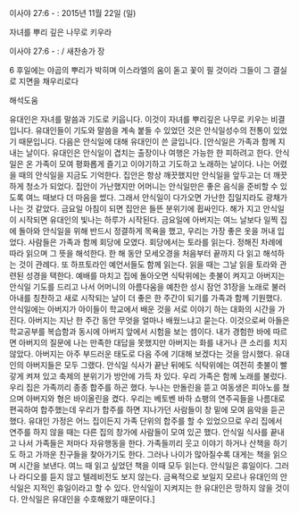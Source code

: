이사야 27:6 - : 
2015년 11월 22일 (일)

자녀를 뿌리 깊은 나무로 키우라  



이사야 27:6 - : / 새찬송가  장


6 후일에는 야곱의 뿌리가 박히며 이스라엘의 움이 돋고 꽃이 필 것이라 그들이 그 결실로 지면을 채우리로다

해석도움





유대인은 자녀를 말씀과 기도로 키웁니다. 이것이 자녀를 뿌리깊은 나무로 키우는 비결입니다. 유대인들이 기도와 말씀을 계속 붙들 수 있었던 것은 안식일성수의 전통이 있었기 때문입니다. 다음은 안식일에 대해 유대인이 쓴 글입니다. [안식일은 가족과 함께 지내는 날이다. 유대인은 안식일이 겹치는 출장이나 여행은 가능한 한 피하려고 한다. 안식일은 온 가족이 모여 평화롭게 즐기고 이야기하고 기도하고 노래하는 날이다. 나는 어렸을 때의 안식일을 지금도 기억한다. 집안은 항상 깨끗했지만 안식일을 앞두고는 더 깨끗하게 청소가 되었다. 집안이 가난했지만 어머니는 안식일만은 좋은 음식을 준비할 수 있도록 여느 때보다 더 마음을 썼다. 그래서 안식일이 다가오면 가난한 집일지라도 광채가 나는 것 같았다. 금요일 아침이 되면 집안은 들뜬 분위기에 휩싸인다. 해가 지고 안식일이 시작되면 유대인의 빛나는 하루가 시작된다. 금요일에 아버지는 여느 날보다 일찍 집에 돌아와 안식일을 위해 반드시 정결하게 목욕을 했고, 우리는 가장 좋은 옷을 꺼내 입었다. 사람들은 가족과 함께 회당에 모였다. 회당에서는 토라를 읽는다. 정해진 차례에 따라 읽으며 그 뜻을 해석한다. 한 해 동안 모세오경을 처음부터 끝까지 다 읽고 해석하는 것이 관례다. 또 하프토라인 예언서들도 함께 읽는다. 읽을 때는 그날 읽을 토라와 관련된 성경을 택한다. 예배를 마치고 집에 돌아오면 식탁위에는 촛불이 켜지고 아버지는 안식일 기도를 드리고 나서 어머니의 아름다움을 예찬한 성시 잠언 31장을 노래로 불러 아내를 칭찬하고 새로 시작되는 날이 더 좋은 한 주간이 되기를 가족과 함께 기원했다. 안식일에는 아버지가 아이들이 학교에서 배운 것을 서로 이야기 하는 대화의 시간을 가진다. 아버지는 지난 한 주간 동안 무엇을 얼마나 배웠느냐고 묻는다. 이것으로써 아들은 학교공부를 복습함과 동시에 아버지 앞에서 시험을 보는 셈이다. 내가 경험한 바에 따르면 아버지의 질문에 나는 만족한 대답을 못했지만 아버지는 화를 내거나 큰 소리를 치지 않았다. 아버지는 아주 부드러운 태도로 다음 주에 기대해 보겠다는 것을 암시했다. 유대인의 아버지들은 모두 그랬다. 안식일 식사가 끝난 뒤에도 식탁위에는 여전히 촛불이 빨갛게 켜져 있고 축제의 분위기가 방안에 가득 차 있다. 우리 가족은 함께 노래를 불렀다. 우리 집은 가족끼리 종종 합주를 하곤 했다. 누나는 만돌린을 뜯고 여동생은 피아노를 쳤으며 아버지와 형은 바이올린을 켰다. 우리는 베토벤 바하 쇼팽의 연주곡들을 나름대로 편곡하여 합주했는데 우리가 합주를 하면 지나가던 사람들이 창 밑에 모여 음악을 듣곤 했다. 유대인 가정은 어느 집이든지 가족 단위의 합주를 할 수 있었으므로 우리 집에서 연주를 하지 않을 때는 다른 집의 창가에 사람들이 모여 있곤 했다. 안식일 식사를 끝내고 나서 가족들은 저마다 자유행동을 한다. 가족들끼리 웃고 이야기 하거나 산책을 하기도 하고 가까운 친구들을 찾아가기도 한다. 그러나 나이가 많아질수록 대게는 책을 읽으며 시간을 보낸다. 여느 때 읽고 싶었던 책을 이때 모두 읽는다. 안식일은 휴일이다. 그러나 라디오를 듣지 않고 텔레비전도 보지 않는다. 금욕적으로 보일지 모르나 유대인의 안식일은 지적인 휴일이라고 할 수 있다. 안식일이 지켜지는 한 유대인은 망하지 않을 것이다. 안식일은 유대인을 수호해왔기 때문이다.]